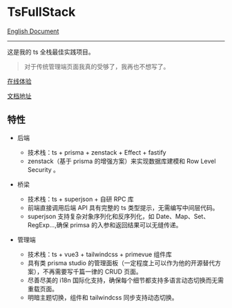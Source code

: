 # TsFullStack

[English Document](./README.md)

---

这是我的 ts 全栈最佳实践项目。

> 对于传统管理端页面我真的受够了，我再也不想写了。

[在线体验](http://tsfullstack.heartstack.space/)

[文档地址](https://shenzilong.cn/index/TsFullStack.html#20250413211142-d533spm)

## 特性

- 后端
  - 技术栈：ts + prisma + zenstack + Effect + fastify
  - zenstack（基于 prisma 的增强方案）来实现数据库建模和 Row Level Security 。

- 桥梁
  - 技术栈：ts + superjson + 自研 RPC 库
  - 前端直接调用后端 API 具有完整的 ts 类型提示，无需编写中间层代码。
  - superjson 支持复杂对象序列化和反序列化，如 Date、Map、Set、RegExp...,确保 primsa 的入参和返回结果可以无缝传递。

- 管理端
  - 技术栈：ts + vue3 + tailwindcss + primevue 组件库
  - 具有类 prisma studio 的管理面板（一定程度上可以作为他的开源替代方案），不再需要写千篇一律的 CRUD 页面。
  - 尽善尽美的 i18n 国际化支持，确保每个细节都支持多语言动态切换而无需重载页面。
  - 明暗主题切换，组件和 tailwindcss 同步支持动态切换。
